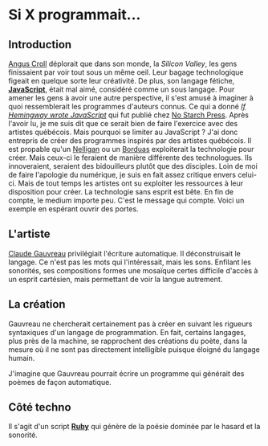 # Si X programmait...
## Introduction
[Angus Croll](http://blog.anguscroll.com/) déplorait que dans son monde, la *Silicon Valley*, les gens finissaient par voir tout sous un même oeil. Leur bagage technologique figeait en quelque sorte leur créativité. De plus, son langage fétiche, **[JavaScript](https://fr.wikipedia.org/wiki/JavaScript)**, était mal aimé, considéré comme un sous langage. Pour amener les gens à avoir une autre perspective, il s'est amusé à imaginer à quoi ressemblerait les programmes d'auteurs connus. Ce qui a donné [*If Hemingway wrote JavaScript*](https://javascriptweblog.wordpress.com/2015/01/05/if-hemingway-wrote-javascript-explained/) qui fut publié chez [No Starch Press](https://nostarch.com/hemingway). Après l'avoir lu, je me suis dit que ce serait bien de faire l'exercice avec des artistes québécois. Mais pourquoi se limiter au JavaScript ? J'ai donc entrepris de créer des programmes inspirés par des artistes québécois. Il est propable qu'un [Nelligan](https://fr.wikipedia.org/wiki/%C3%89mile_Nelligan) ou un [Borduas](https://fr.wikipedia.org/wiki/Paul-%C3%89mile_Borduas) exploiterait la technologie pour créer. Mais ceux-ci le feraient de manière différente des technologues. Ils innoveraient, seraient des bidouilleurs plutôt que des disciples. Loin de moi de faire l'apologie du numérique, je suis en fait assez critique envers celui-ci. Mais de tout temps les artistes ont su exploiter les ressources à leur disposition pour créer. La technologie sans esprit est bête. En fin de compte, le medium importe peu. C'est le message qui compte. Voici un exemple en espérant ouvrir des portes.

## L'artiste
[Claude Gauvreau](https://fr.wikipedia.org/wiki/Claude_Gauvreau) privilégiait l'écriture automatique. Il déconstruisait le langage. Ce n'est pas les mots qui l'intéressait, mais les sons. Enfilant les sonorités, ses compositions formes une mosaïque certes difficile d'accès à un esprit cartésien, mais permettant de voir la langue autrement.
## La création
Gauvreau ne chercherait certainement pas à créer en suivant les rigueurs syntaxiques d'un langage de programmation. En fait, certains langages, plus près de la machine, se rapprochent des créations du poète, dans la mesure où il ne sont pas directement intelligible puisque éloigné du langage humain.

J'imagine que Gauvreau pourrait écrire un programme qui générait des poèmes de façon automatique.

## Côté techno

Il s'agit d'un script **[Ruby](http://www.ruby-lang.org)** qui génère de la poésie dominée par le hasard et la sonorité.
